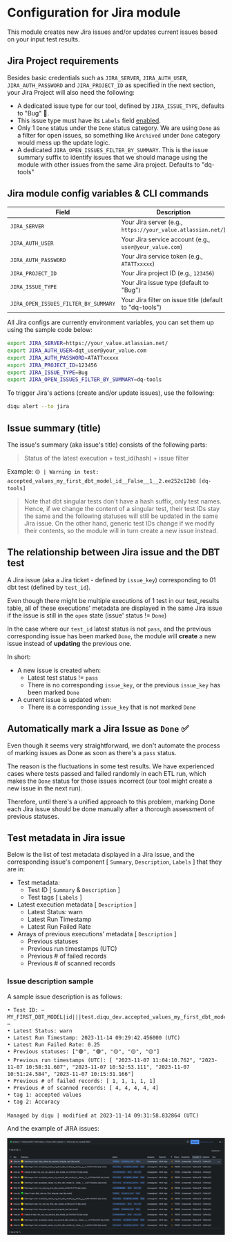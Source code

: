  <!-- markdownlint-disable ul-indent -->
# Configuration for Jira module

This module creates new Jira issues and/or updates current issues based on your input test results.

## Jira Project requirements

Besides basic credentials such as `JIRA_SERVER`, `JIRA_AUTH_USER`, `JIRA_AUTH_PASSWORD` and `JIRA_PROJECT_ID` as specified in the next section, your Jira Project will also need the following:

- A dedicated issue type for our tool, defined by `JIRA_ISSUE_TYPE`, defaults to "Bug" 🐛.
- This issue type must have its `Labels` field [enabled](https://support.atlassian.com/jira-service-management-cloud/docs/add-fields-to-a-screen/).
- Only 1 `Done` status under the `Done` status category. We are using `Done` as a filter for open issues, so something like `Archived` under `Done` category would mess up the update logic.
- A dedicated `JIRA_OPEN_ISSUES_FILTER_BY_SUMMARY`. This is the issue summary suffix to identify issues that we should manage using the module with other issues from the same Jira project. Defaults to "dq-tools"

## Jira module config variables & CLI commands

| Field                                | Description                                                                      |
|--------------------------------------|----------------------------------------------------------------------------------|
| `JIRA_SERVER`                        | Your Jira server (e.g., `https://your_value.atlassian.net/`)                     |
| `JIRA_AUTH_USER`                     | Your Jira service account (e.g., `user@your_value.com`)                          |
| `JIRA_AUTH_PASSWORD`                 | Your Jira service token (e.g., `ATATTxxxxx`)                                     |
| `JIRA_PROJECT_ID`                    | Your Jira project ID (e.g., `123456`)                                            |
| `JIRA_ISSUE_TYPE`                    | Your Jira issue type (default to "Bug")                                          |
| `JIRA_OPEN_ISSUES_FILTER_BY_SUMMARY` | Your Jira filter on issue title (default to "dq-tools")                          |

All Jira configs are currently environment variables, you can set them up using the sample code below:

```bash
export JIRA_SERVER=https://your_value.atlassian.net/
export JIRA_AUTH_USER=dqt_user@your_value.com
export JIRA_AUTH_PASSWORD=ATATTxxxxx
export JIRA_PROJECT_ID=123456
export JIRA_ISSUE_TYPE=Bug
export JIRA_OPEN_ISSUES_FILTER_BY_SUMMARY=dq-tools
```

To trigger Jira's actions (create and/or update issues), use the following:

```bash
diqu alert --to jira
```

## Issue summary (title)

The issue's summary (aka issue's title) consists of the following parts:
> Status of the latest execution + test_id(hash) + issue filter

Example: `🟡 | Warning in test: accepted_values_my_first_dbt_model_id__False__1__2.ee252c12b8 [dq-tools]`

> Note that dbt singular tests don't have a hash suffix, only test names. Hence, if we change the content of a singular test, their test IDs stay the same and the following statuses will still be updated in the same Jira issue.
> On the other hand, generic test IDs change if we modify their contents, so the module will in turn create a new issue instead.

## The relationship between Jira issue and the DBT test

A Jira issue (aka a Jira ticket - defined by `issue_key`) corresponding to 01 dbt test (defined by `test_id`).

Even though there might be multiple executions of 1 test in our test_results table, all of these executions' metadata are displayed in the same Jira issue if the issue is still in the `open` state (issue' status != `Done`)

In the case where our `test_id` latest status is not `pass`, and the previous corresponding issue has been marked `Done`, the module will **create** a new issue instead of **updating** the previous one.

In short:

- A new issue is created when:
    - Latest test status != `pass`
    - There is no corresponding `issue_key`, or the previous `issue_key` has been marked `Done`
- A current issue is updated when:
    - There is a corresponding `issue_key` that is not marked `Done`

## Automatically mark a Jira Issue as `Done` ✅

Even though it seems very straightforward, we don't automate the process of marking issues as Done as soon as there's a `pass` status.

The reason is the fluctuations in some test results. We have experienced cases where tests passed and failed randomly in each ETL run, which makes the `Done` status for those issues incorrect (our tool might create a new issue in the next run).

Therefore, until there's a unified approach to this problem, marking Done each Jira issue should be done manually after a thorough assessment of previous statuses.

## Test metadata in Jira issue

Below is the list of test metadata displayed in a Jira issue, and the corresponding issue's component [ `Summary`, `Description`, `Labels` ]  that they are in:

- Test metadata:
    - Test ID [ `Summary` & `Description` ] 
    - Test tags [ `Labels` ]
- Latest execution metadata [ `Description` ]
    - Latest Status: warn
    - Latest Run Timestamp
    - Latest Run Failed Rate
- Arrays of previous executions' metadata [ `Description` ]
    - Previous statuses
    - Previous run timestamps (UTC)
    - Previous # of failed records
    - Previous # of scanned records

### Issue description sample

A sample issue description is as follows:

```log
• Test ID: — MY_FIRST_DBT_MODEL|id|||test.diqu_dev.accepted_values_my_first_dbt_model_id_False1_2.ee252c12b8 —
• Latest Status: warn
• Latest Run Timestamp: 2023-11-14 09:29:42.456000 (UTC)
• Latest Run Failed Rate: 0.25
• Previous statuses: ["🟢", "🟢", "🟡", "🟡", "🟡"]
• Previous run timestamps (UTC): [ "2023-11-07 11:04:10.762", "2023-11-07 10:58:31.607", "2023-11-07 10:52:53.111", "2023-11-07 10:51:24.584", "2023-11-07 10:15:31.166"]
• Previous # of failed records: [ 1, 1, 1, 1, 1]
• Previous # of scanned records: [ 4, 4, 4, 4, 4]
• tag 1: accepted values
• tag 2: Accuracy

Managed by diqu | modified at 2023-11-14 09:31:58.832864 (UTC)
```

And the example of JIRA issues:

<img src="../../../../assets/img/diqu-alert--jira.png" alt="diqu jira"> <!-- markdownlint-disable no-inline-html -->
